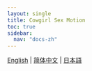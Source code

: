 ```yaml
---
layout: single
title: Cowgirl Sex Motion
toc: true
sidebar:
  nav: "docs-zh"
---
```

[English](/dancexr/features/scg_motion) | [简体中文](/zh/dancexr/features/scg_motion) | [日本語](/jp/dancexr/features/scg_motion)


